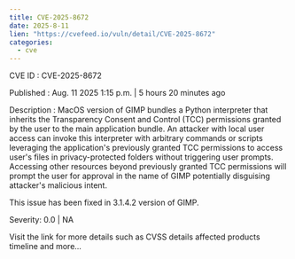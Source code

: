 ```yaml
--- 
title: CVE-2025-8672
date: 2025-8-11
lien: "https://cvefeed.io/vuln/detail/CVE-2025-8672"
categories:
  - cve
---
```


CVE ID : CVE-2025-8672

Published :  Aug. 11
2025
1:15 p.m. | 5 hours
20 minutes ago

Description : MacOS version of GIMP bundles a Python interpreter that inherits the Transparency
Consent
and Control (TCC) permissions
granted by the user to the main application bundle. An attacker with local user access can
invoke this interpreter with arbitrary commands or scripts
leveraging the
application's previously granted TCC permissions to access user's files in privacy-protected folders without triggering user prompts. Accessing other resources beyond previously granted TCC permissions will prompt the user for approval in the name of GIMP
potentially disguising attacker's malicious intent.

This issue has been fixed in 3.1.4.2 version of GIMP.

Severity: 0.0 | NA

Visit the link for more details
such as CVSS details
affected products
timeline
and more...
